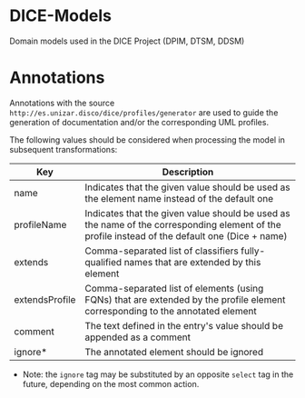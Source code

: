 # DICE-Models
Domain models used in the DICE Project (DPIM, DTSM, DDSM)

# Annotations

Annotations with the source `http://es.unizar.disco/dice/profiles/generator` are used to guide the generation of documentation and/or the corresponding UML profiles.

The following values should be considered when processing the model in subsequent transformations:

Key               | Description
------------------|------------
name              | Indicates that the given value should be used as the element name instead of the default one
profileName       | Indicates that the given value should be used as the name of the corresponding element of the profile instead of the default one (Dice + name)
extends           | Comma-separated list of classifiers fully-qualified names that are extended by this element
extendsProfile    | Comma-separated list of elements (using FQNs) that are extended by the profile element corresponding to the annotated element
comment           | The text defined in the entry's value should be appended as a comment
ignore*           | The annotated element should be ignored

* Note: the `ignore` tag may be substituted by an opposite `select` tag in the future, depending on the most common action.
